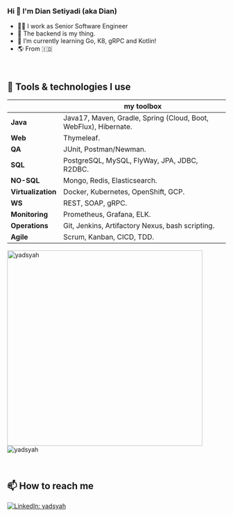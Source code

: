 ### Hi 👋 I'm Dian Setiyadi (aka Dian)
- 👨‍💻 I work as Senior Software Engineer
- 💪 The backend is my thing.
- 🌱 I’m currently learning Go, K8, gRPC and Kotlin!
- 🌎 From 🇮🇩

&nbsp;

## 🧰 Tools & technologies I use

||my toolbox|
|---|---|
|**Java**|Java17, Maven, Gradle, Spring (Cloud, Boot, WebFlux), Hibernate.
|**Web**|Thymeleaf.
|**QA**|JUnit, Postman/Newman.
|**SQL**|PostgreSQL, MySQL, FlyWay, JPA, JDBC, R2DBC.
|**NO-SQL**|Mongo, Redis, Elasticsearch.
|**Virtualization**|Docker, Kubernetes, OpenShift, GCP.
|**WS**|REST, SOAP, gRPC.
|**Monitoring**|Prometheus, Grafana, ELK.
|**Operations**|Git, Jenkins, Artifactory Nexus, bash scripting.
|**Agile**|Scrum, Kanban, CICD, TDD.

<p align="left">
<img src="https://github-readme-stats.vercel.app/api?username=yadsyah&show_icons=true&locale=en" alt="yadsyah" width = 450>
<img src="https://github-readme-stats.vercel.app/api/top-langs?username=yadsyah&show_icons=true&locale=en&layout=compact" alt="yadsyah" width 450 />
</p>

&nbsp;

## 📫 How to reach me

[![LinkedIn: yadsyah](https://img.shields.io/badge/yadsyah-LinkedIn-blue)](https://www.linkedin.com/in/dian-setiyadi-5a0996137)

&nbsp;
